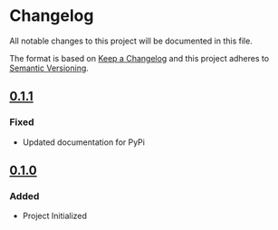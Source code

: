 # Changelog
All notable changes to this project will be documented in this file.

The format is based on [Keep a Changelog](https://keepachangelog.com/en/1.0.0/)
and this project adheres to [Semantic Versioning](https://semver.org/spec/v2.0.0.html).

## [0.1.1]
### Fixed
- Updated documentation for PyPi

## [0.1.0]
### Added
- Project Initialized

[0.1.1]: https://git.sr.ht/~lucidone/ryo-iso/tree/0.1.1
[0.1.0]: https://git.sr.ht/~lucidone/ryo-iso/tree/0.1.0
[Unreleased]: https://git.sr.ht/~lucidone/ryo-iso/tree
